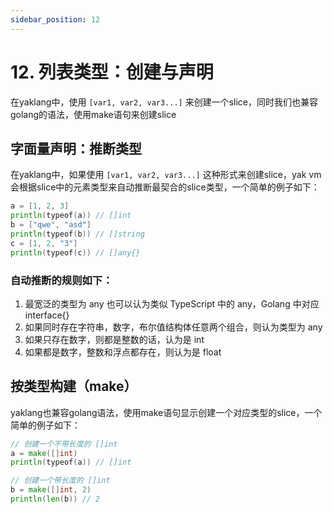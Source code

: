 ```yaml
---
sidebar_position: 12
---
```


# 12. 列表类型：创建与声明

在yaklang中，使用 `[var1, var2, var3...]` 来创建一个slice，同时我们也兼容golang的语法，使用make语句来创建slice

## 字面量声明：推断类型

在yaklang中，如果使用 `[var1, var2, var3...]` 这种形式来创建slice，yak vm会根据slice中的元素类型来自动推断最契合的slice类型，一个简单的例子如下：

```go
a = [1, 2, 3]
println(typeof(a)) // []int
b = ["qwe", "asd"]
println(typeof(b)) // []string
c = [1, 2, "3"]
println(typeof(c)) // []any{}
```

### 自动推断的规则如下：

1. 最宽泛的类型为 any 也可以认为类似 TypeScript 中的 any，Golang 中对应 interface{}
2. 如果同时存在字符串，数字，布尔值结构体任意两个组合，则认为类型为 any
3. 如果只存在数字，则都是整数的话，认为是 int
4. 如果都是数字，整数和浮点都存在，则认为是 float

## 按类型构建（make）

yaklang也兼容golang语法，使用make语句显示创建一个对应类型的slice，一个简单的例子如下：

```go
// 创建一个不带长度的 []int
a = make([]int)
println(typeof(a)) // []int

// 创建一个带长度的 []int
b = make([]int, 2)
println(len(b)) // 2
```